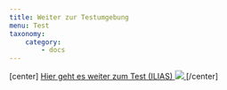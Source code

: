 ```yaml
---
title: Weiter zur Testumgebung
menu: Test
taxonomy:
    category:
        - docs
---
```

[center]
<a href="https://ilias.opengeoedu.de/ilias/goto.php?target=tst_150&client_id=opengeoedu" markdown="1" target="_blank">Hier geht es weiter zum Test (ILIAS)
![](/images/test.png?resize=200,200)
</a>
[/center]
